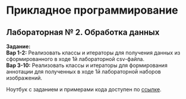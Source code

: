 # Прикладное программирование

## Лабораторная № 2. Обработка данных

__Задание:__  
__Вар 1-2:__ Реализовать классы и итераторы для получения данных из сформированного в ходе 1й лабораторной csv-файла.  
__Вар 3-10:__ Реализовать классы и итераторы для формирования аннотации для полученных в ходе 1й лабораторной наборов изображений.

Ноутбук с заданием и примерами кода доступен по [ссылке](https://github.com/itsecd/Application-Programming/blob/main/%D0%9B%D0%B0%D0%B1%D0%BE%D1%80%D0%B0%D1%82%D0%BE%D1%80%D0%BD%D0%B0%D1%8F%20%D1%80%D0%B0%D0%B1%D0%BE%D1%82%D0%B0%202.ipynb).
